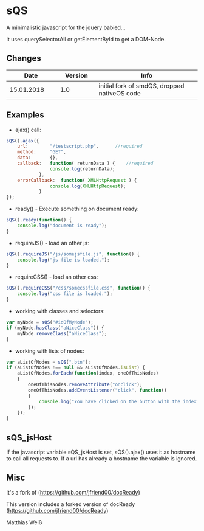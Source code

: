 # sQS
A minimalistic javascript for the jquery babied... 

It uses querySelectorAll or getElementById to get a DOM-Node.

## Changes

|&nbsp;&nbsp;&nbsp;&nbsp;&nbsp;&nbsp;&nbsp;&nbsp;&nbsp;Date&nbsp;&nbsp;&nbsp;&nbsp;&nbsp;&nbsp;&nbsp;&nbsp;&nbsp;&nbsp;|&nbsp;&nbsp;&nbsp;Version&nbsp;&nbsp;&nbsp;| Info |
|---|---|---|
| 15.01.2018 | 1.0 | initial fork of smdQS, dropped nativeOS code |

## Examples

- ajax() call:
``` js
sQS().ajax({
	url:		"/testscript.php", 		//required
	method:		"GET",
	data:		{},
	callback:	function( returnData ) {	//required
				console.log(returnData);					
			},
	errorCallback:	function( XMLHttpRequest ) {
				console.log(XMLHttpRequest);
			}
});	
```

- ready() - Execute something on document ready:
``` js
sQS().ready(function() {
	console.log("document is ready");					
}
```

- requireJS() - load an other js:
``` js
sQS().requireJS("/js/somejsfile.js", function() {
	console.log("js file is loaded.");					
}
```

- requireCSS() - load an other css:
``` js
sQS().requireCSS("/css/somecssfile.css", function() {
	console.log("css file is loaded.");					
}
```

- working with classes and selectors:
``` js
var myNode = sQS("#idOfMyNode");
if (myNode.hasClass("aNiceClass")) {
	myNode.removeClass("aNiceClass");
}
```

- working with lists of nodes:
``` js
var aListOfNodes = sQS(".btn");
if (aListOfNodes !== null && aListOfNodes.isList) {
	aListOfNodes.forEach(function(index, oneOfThisNodes) 
	{
		oneOfThisNodes.removeAttribute("onclick");
		oneOfThisNodes.addEventListener("click", function() 
		{
			console.log("You have clicked on the button with the index " + index);
		});
	});
} 
```

## sQS_jsHost

If the javascript variable sQS_jsHost is set, sQS().ajax() uses it as hostname to call all requests to. If a url has already a hostname the variable is ignored.

## Misc

It's a fork of (https://github.com/jfriend00/docReady)

This version includes a forked version of docReady (https://github.com/jfriend00/docReady)

Matthias Weiß
